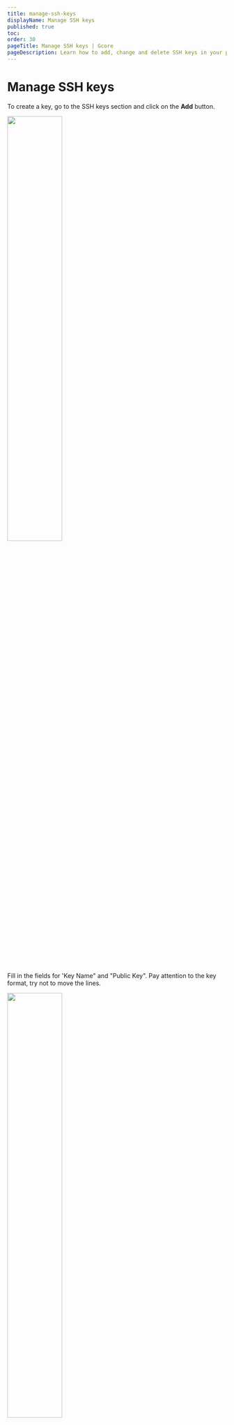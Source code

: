 ```yaml
---
title: manage-ssh-keys
displayName: Manage SSH keys
published: true
toc:
order: 30
pageTitle: Manage SSH keys | Gcore
pageDescription: Learn how to add, change and delete SSH keys in your personal account.
---
```

# Manage SSH keys

To create a key, go to the SSH keys section and click on the **Add** button.

<img src="https://assets.gcore.pro/docs/hosting/virtual-servers/manage/connect/linux-server/manage-ssh-keys/mceclip0.png" alt="" width="50%">

Fill in the fields for 'Key Name" and "Public Key". Pay attention to the key format, try not to move the lines.

<img src="https://assets.gcore.pro/docs/hosting/dedicated-servers/manage/connect/manage-ssh-keys/joxi_screenshot_1509788759836.png" alt="" width="50%">

SSH key will be automatically added to all future servers and used OS. That is, using a specific key, you can connect to the server if:  
- You had added an SSH key and bought a server later  
- You had bought a server, had added an SSH key and later reinstalled the OS on the server

To change the key go to SSH keys - Edit. To delete it go to SSH keys - Delete.